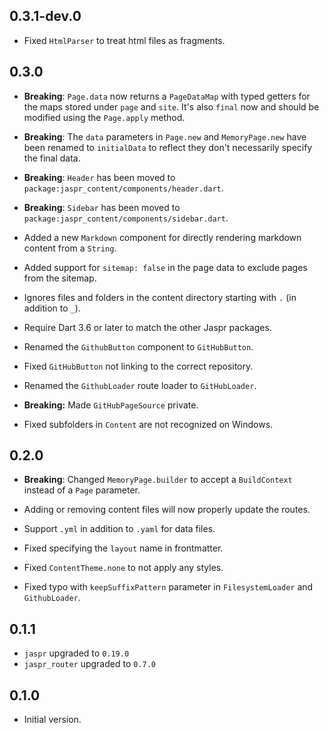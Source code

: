 ## 0.3.1-dev.0

- Fixed `HtmlParser` to treat html files as fragments.

## 0.3.0

- **Breaking**: `Page.data` now returns a `PageDataMap` with typed getters for
  the maps stored under `page` and `site`.
  It's also `final` now and should be modified using the `Page.apply` method.
- **Breaking**: The `data` parameters in `Page.new` and `MemoryPage.new` have been
  renamed to `initialData` to reflect they don't necessarily specify the final data.
- **Breaking**: `Header` has been moved to `package:jaspr_content/components/header.dart`.
- **Breaking**: `Sidebar` has been moved to `package:jaspr_content/components/sidebar.dart`.

- Added a new `Markdown` component for directly rendering markdown content from a `String`.
- Added support for `sitemap: false` in the page data to exclude pages from the sitemap.
- Ignores files and folders in the content directory starting with `.` (in addition to `_`).
- Require Dart 3.6 or later to match the other Jaspr packages.

- Renamed the `GithubButton` component to `GitHubButton`.
- Fixed `GitHubButton` not linking to the correct repository.
- Renamed the `GithubLoader` route loader to `GitHubLoader`.
- **Breaking:** Made `GitHubPageSource` private.
- Fixed subfolders in `Content` are not recognized on Windows.

## 0.2.0

- **Breaking**: Changed `MemoryPage.builder` to accept a `BuildContext` instead of a `Page` parameter.

- Adding or removing content files will now properly update the routes.
- Support `.yml` in addition to `.yaml` for data files.
- Fixed specifying the `layout` name in frontmatter.
- Fixed `ContentTheme.none` to not apply any styles.
- Fixed typo with `keepSuffixPattern` parameter in `FilesystemLoader` and `GithubLoader`.

## 0.1.1

- `jaspr` upgraded to `0.19.0`
- `jaspr_router` upgraded to `0.7.0`

## 0.1.0

- Initial version.
